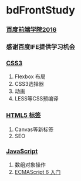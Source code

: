 # bdFrontStudy
### [百度前端学院2016](http://ife.baidu.com/task/all)
### 感谢百度IFE提供学习机会
### [CSS3](http://www.w3school.com.cn/cssref/index.asp)
1.  Flexbox 布局
2.  CSS3选择器
3.  动画
4.  LESS等CSS预编译

### [HTML5 标签](http://www.w3school.com.cn/tags/index.asp)
1.  Canvas等新标签
2.  SEO

### [JavaScript](http://www.w3school.com.cn/js/index.asp)
1.  数组对象操作
2.  [ECMAScript 6 入门](http://es6.ruanyifeng.com/)




